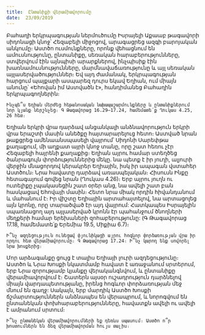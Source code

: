 ```yaml
---
title:  Ընտանիքի վերամիավորումը
date:  23/09/2019
---
```


Բահաղի երկրպագության ներմուծումը Իսրայելի Աքաաբ թագավորի սիդոնացի կնոջ՝ Հեզաբելի միջոցով, արագացրեց ազգի բարոյական անկումը։ Աստծո ուսմունքները, որոնք վեհացնում են ամուսնությունը, ընտանիքը, սեռական հարաբերությունները, ստվերվում էին այնպիսի արարքներով, ինչպիսիք էին խառնամուսնությունները, մարմնավաճառությունը և այլ սեռական այլասերվածություններ։ Եվ այդ ժամանակ, երկրպագության հարցում պայքարի ասպարեզ դուրս եկավ Եղիան, ում միայն անունը՝ «Եհովան իմ Աստվածն է», հանդիմանեց Բահաղին երկրպագողներին։

`Ինչպե՞ս Եղիան մերժեց հեթանոսական նախապաշարմունքները և ընտանիքներում նոր կյանք ներշնչեց։ Գ Թագավորաց 16.29–17.24, համեմատե՛ք Ղուկաս 4.25, 26 հետ։`

Եղիան երկրի վրա դարձավ անցանկալի անձնավորություն երկրի վրա երաշտի մասին անեծքը հայտարարելուց հետո։ Աստված նրան թաքցրեց ամենաանսպասելի վայրում՝ Սիդոնի Սարեփթա քաղաքում, մի աղքատ այրի կնոջ տանը, որը շատ հեռու չէր Հեզաբելի հայրենի քաղաքից։ Եղիան այրու համար ստեղծեց ծանրագույն փորձություններից մեկը. նա պետք է իր յուղի, ալյուրի վերջին մնացորդով կերակրեր Եղիային, իսկ իր ապագան վստահեր Աստծուն։ Նրա հավատը դարձավ առասպելական։ Հիսուսն Ինքը հետագայում գովեց նրան (Ղուկաս 4.26)։ Երբ այրու յուղն ու ուտելիքը չպակասեցին շատ օրեր անց, նա ավելի շատ բան հասկացավ Եհովայի մասին։ Հետո նրա միակ որդին հիվանդանում և մահանում է։ Իր վիշտը Եղիային արտահայտելով, նա արտացոլեց այն կրոնը, որը տարածված էր այդ վայրում: Հատկապես Իսրայելին սպառնացող այդ այլասերված կրոնն էր պահանջում ծնողների մեղքերի համար երեխաների զոհաբերությունը: (Գ Թագավորաց 17.18, համեմատե՛ք Երեմիա 19.5, Միքիա 6.7)։

`Ի՞նչ ազդեցություն ունեցավ փյունիկացի այրու հոգևոր փորձառության վրա իր որդու հետ վերամիավորումը։ Գ Թագավորաց 17.24։ Ի՞նչ կարող ենք սովորել նրա խոսքերից։`

Մոր արձագանքը ցույց է տալիս Եղիայի լուրի ազդեցությունը։ Աստծո և Նրա Խոսքի նկատմամբ հավատ է առաջանում սրտերում, երբ Նրա զորությամբ կյանքը վերականգնվում, և ընտանիքը վերամիավորվում է։ Շատերն այսօր ուշադրություն դարձնելով միայն վարդապետությանը, իրենց հոգևոր փորձառության մեջ մնում են գաղջ: Սակայն, երբ մարդիկ Աստծո Խոսքի ճշմարտություններն անձնապես են վերապրում, և նորոգվում են ընտանեկան փոխհարաբերությունները, հավատքն ավելի ու ավելի է ամրանում սրտում։

`Ի՞նչ ընտանեկան վերամիավորումների եք դեռևս սպասում։ Աստծո ո՞ր խոստումներն են ձեզ վերամիավորման հույս տալիս։`